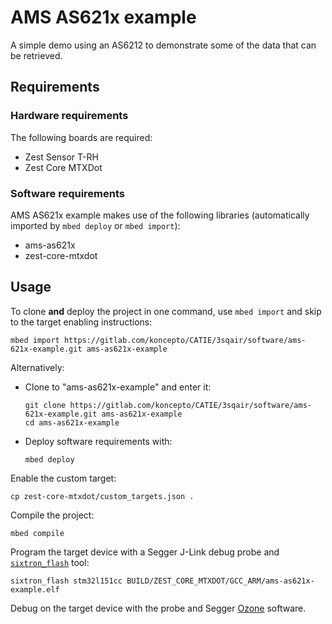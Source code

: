 # AMS AS621x example
A simple demo using an AS6212 to demonstrate some of the data that can be retrieved.

## Requirements
### Hardware requirements
The following boards are required:
- Zest Sensor T-RH
- Zest Core MTXDot

### Software requirements
AMS AS621x example makes use of the following libraries (automatically
imported by `mbed deploy` or `mbed import`):
- ams-as621x
- zest-core-mtxdot

## Usage
To clone **and** deploy the project in one command, use `mbed import` and skip to the
target enabling instructions:
```shell
mbed import https://gitlab.com/koncepto/CATIE/3sqair/software/ams-621x-example.git ams-as621x-example
```

Alternatively:

- Clone to "ams-as621x-example" and enter it:
  ```shell
  git clone https://gitlab.com/koncepto/CATIE/3sqair/software/ams-621x-example.git ams-as621x-example
  cd ams-as621x-example
  ```

- Deploy software requirements with:
  ```shell
  mbed deploy
  ```

Enable the custom target:
```shell
cp zest-core-mtxdot/custom_targets.json .
```

Compile the project:
```shell
mbed compile
```

Program the target device with a Segger J-Link debug probe and
[`sixtron_flash`](https://gitlab.com/catie_6tron/6tron-flash) tool:
```shell
sixtron_flash stm32l151cc BUILD/ZEST_CORE_MTXDOT/GCC_ARM/ams-as621x-example.elf
```

Debug on the target device with the probe and Segger
[Ozone](https://www.segger.com/products/development-tools/ozone-j-link-debugger)
software.

